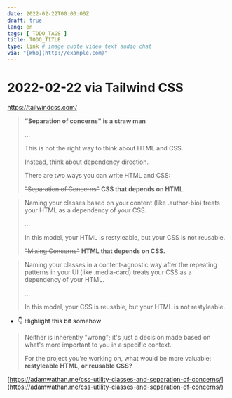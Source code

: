 ```yaml
---
date: 2022-02-22T00:00:00Z
draft: true
lang: en
tags: [ TODO_TAGS ]
title: TODO_TITLE
type: link # image quote video text audio chat
via: "[Who](http://example.com)"
---
```



# 2022-02-22 via Tailwind CSS
https://tailwindcss.com/


> **”Separation of concerns" is a straw man**
>
> …
>
> This is not the right way to think about HTML and CSS.
> 
> Instead, think about dependency direction.
>
> There are two ways you can write HTML and CSS:
>
> ~~"Separation of Concerns"~~ **CSS that depends on HTML.**

>
> Naming your classes based on your content (like .author-bio) treats your HTML as a dependency of your CSS.
>
> …
>
> In this model, your HTML is restyleable, but your CSS is not reusable.
>
> ~~"Mixing Concerns"~~ **HTML that depends on CSS.**

>
> Naming your classes in a content-agnostic way after the repeating patterns in your UI (like .media-card) treats your CSS as a dependency of your HTML.
> 
> …
>
> In this model, your CSS is reusable, but your HTML is not restyleable.

* 👇 Highlight this bit somehow

> Neither is inherently "wrong"; it's just a decision made based on what's more important to you in a specific context.
>
> For the project you're working on, what would be more valuable: **restyleable HTML, or reusable CSS?**

[https://adamwathan.me/css-utility-classes-and-separation-of-concerns/](https://adamwathan.me/css-utility-classes-and-separation-of-concerns/)


